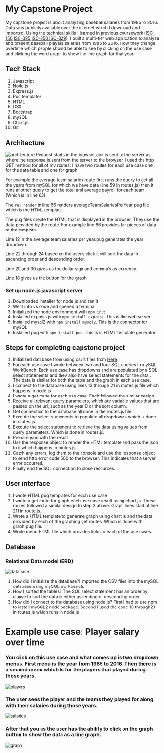 # My Capstone Project
My capstone project is about analyzing baseball salaries from 1985 to 2016. Data was publicly avaliable over the internet which I download and imported. Using the technical skills I learned in previous coursework ([ISC-150](http://catalog.oswego.edu/preview_course_nopop.php?catoid=40&coid=58569),[ISC-325](http://catalog.oswego.edu/preview_course_nopop.php?catoid=42&coid=63732),[ISC-250](http://catalog.oswego.edu/preview_course_nopop.php?catoid=42&coid=64649),[ISC-329](http://catalog.oswego.edu/preview_course_nopop.php?catoid=42&coid=63733)), I built a multi-tier web application to analyze and present baseball players salaries from 1985 to 2016. How they change overtime which people should be able to see by clicking on the use case and clicking the word graph to show the line graph for that year.
## Tech Stack
1. Javascript
2. Node.js
3. Express.js
4. Pug templates
5. HTML
6. CSS
7. Bootstrap
8. mySQL
9. Chart.js
10. Git
## Architecture
![architecture](screenShots/architecture.png)
Request starts in the browser and is sent to the server as where the response is sent from the server to the browser.
I used the http GET method for all of my routes.
I have two routes for each use case one for the data table and one for graph

For example the average team salaries route first runs the query to get all the years from mySQL for which we have data (line 59 in routes.js) then it runs another query to get the total and average payroll for each team. (Which is in line 63)

The `res.render` in line 66 renders averageTeamSalariesPerYear pug file which is the HTML template.

The pug files create the HTML that is displayed in the browser. They use the data provided by the route. For example line 66 provides for pieces of data to the template.

Line 12 in the average team salaries per year.pug generates the year dropdown.

Line 22 through 24  based on the user’s click it will sort the data in ascending order and descending order.

Line 29 and 30 gives us the dollar sign and comma’s as currency.

Line 18 gives us the button for the graph

### Set up node.js javascript server
1. Downloaded installer for node.js and ran it
2. Went into vs code and opened a terminal
3. Initialized the node environment with `npm init`
4. Installed express js with `npm install express`. This is the web server
5. Installed mysql2 with `npm install mysql2`. This is the connector for mySQL
6. Installed pug with `npm install pug`. This is in HTML template generator.


## Steps for completing capstone project
1. Initialized database from using csv’s files from [Here](https://www.seanlahman.com/baseball-archive/statistics) 
2. For each use case I wrote between two and four SQL queries in mySQL WorkBench. Each use case has dropdowns and are populated by a SQL select statements and they also have select statements for the data . The data is similar for both the table and the graph in each use case. 
3. I connect to the database using lines 13 through 21 in routes.js file which happens in node.js
4.  I wrote a get route for each use case. Each followed the similar design
5. Receive all relevant query parameters, which are variable values that are passed on the url, such as the yearID or the sort column.
6. Get connection to the database all done in the routes.js file.
7. Execute the select statements to populate all dropdowns which is done in routes.js.
8. Execute the select statement to retrieve the data using values from query parameters. Which is done in routes.js.
9. Prepare json with the result 
10. Use the response object to render the HTML template and pass the json to it which happens in routes.js
11. Catch any errors, log them to the console and use the response object to send http error code 500 to the browser. This indicates that a server error occurred.
12. Finally end the SQL connection to close resources.

## User interface
1. I wrote HTML pug templates for each use case
2. I wrote a get route for graph each use case result using chart.js. These routes followed a similar design to step 3 above. Graph lines start at line 211  in route,js.
3. Wrote a HTML template to generate graph using chart js and the data provided by each of the graphing get routes. Which is done with graph.pug file.
4. Wrote menu HTML file which provides links to each of the use cases.

## Database
### Relational Data model (ERD)
![database](screenShots/database.png)
1. How did I initialize the database?I imported the CSV files into the mySQL database using mySQL workbench.
2. How I sorted the tables? The SQL select statement has an order by clause to sort the data in either ascending or descending order.
3. How did I connect to the database using node.js? First I had to use npm to install mySQL2 node package. Second I used the code 13 through21 in routes.js which runs in node.js

# Example use case: Player salary over time
### You click on this use case and what comes up is two dropdown menus. First menu is the year from 1985 to 2016. Then there is a second menu which is for the players that played during those years.
![players](screenShots/players.png)
### The user sees the player and the teams they played for along with their salaries during those years.
![salaries](screenShots/salaries.png)
 ### After that you as the user has the ability to click on the graph button to show the data as a line graph.
![graph](screenShots/graph.png)